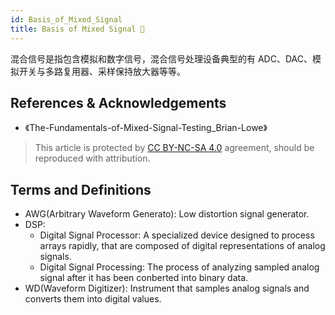 ```yaml
---
id: Basis_of_Mixed_Signal
title: Basis of Mixed Signal 🚧
---
```


混合信号是指包含模拟和数字信号，混合信号处理设备典型的有 ADC、DAC、模拟开关与多路复用器、采样保持放大器等等。

## References & Acknowledgements

- 《The-Fundamentals-of-Mixed-Signal-Testing_Brian-Lowe》

> This article is protected by [CC BY-NC-SA 4.0](https://creativecommons.org/licenses/by/4.0/deed.en) agreement, should be reproduced with attribution.

## Terms and Definitions

- AWG(Arbitrary Waveform Generato): Low distortion signal generator.
- DSP:
  - Digital Signal Processor: A specialized device designed to process arrays rapidly, that are composed of digital representations of analog signals.
  - Digital Signal Processing: The process of analyzing sampled analog signal after it has been conberted into binary data.
- WD(Waveform Digitizer): Instrument that samples analog signals and converts them into digital values.
